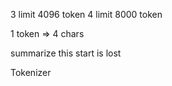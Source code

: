 3 limit 4096 token
4 limit 8000 token

1 token => 4 chars

summarize this
start is lost


Tokenizer
